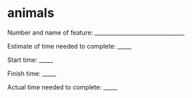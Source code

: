 # animals


Number and name of feature: ________________________________

Estimate of time needed to complete: _____

Start time: _____

Finish time: _____

Actual time needed to complete: _____